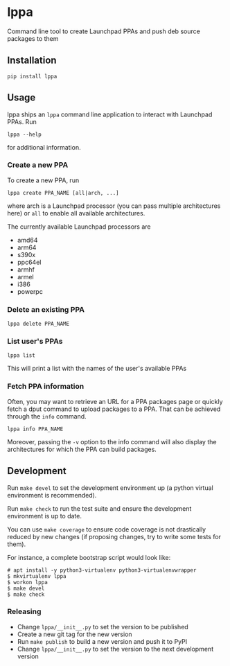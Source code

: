 # lppa

Command line tool to create Launchpad PPAs and push deb source packages to them

## Installation

```
pip install lppa
```

## Usage

lppa ships an `lppa` command line application to interact with Launchpad PPAs.
Run

```
lppa --help
```

for additional information.

### Create a new PPA

To create a new PPA, run

```
lppa create PPA_NAME [all|arch, ...]
```

where arch is a Launchpad processor (you can pass multiple architectures here)
or `all` to enable all available architectures.

The currently available Launchpad processors are

- amd64
- arm64
- s390x
- ppc64el
- armhf
- armel
- i386
- powerpc

### Delete an existing PPA

```
lppa delete PPA_NAME
```

### List user's PPAs

```
lppa list
```

This will print a list with the names of the user's available PPAs

### Fetch PPA information

Often, you may want to retrieve an URL for a PPA packages page or quickly fetch
a dput command to upload packages to a PPA. That can be achieved through the
`info` command.

```
lppa info PPA_NAME
```

Moreover, passing the `-v` option to the info command will also display the
architectures for which the PPA can build packages.

## Development

Run `make devel` to set the development environment up (a python virtual
environment is recommended).

Run `make check` to run the test suite and ensure the development environment
is up to date.

You can use `make coverage` to ensure code coverage is not drastically reduced
by new changes (if proposing changes, try to write some tests for them).

For instance, a complete bootstrap script would look like:

```
# apt install -y python3-virtualenv python3-virtualenvwrapper
$ mkvirtualenv lppa
$ workon lppa
$ make devel
$ make check
```

### Releasing

- Change `lppa/__init__.py` to set the version to be published
- Create a new git tag for the new version
- Run `make publish` to build a new version and push it to PyPI
- Change `lppa/__init__.py` to set the version to the next development version
